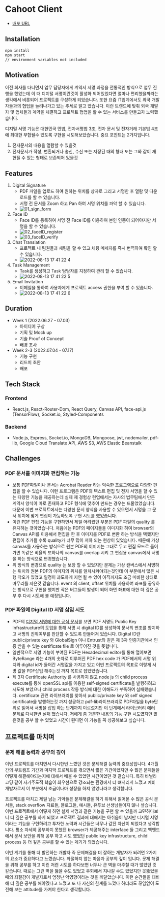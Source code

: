# Cahoot Client
- [배포 URL](https://cahoot.netlify.app/)

## Installation

```sh
npm install
npm start
// environment variables not included
```

## Motivation
이전 회사를 다니면서 업무 담당자에게 계약서 서명 과정을 전통적인 방식으로 업무 진행을 했었는데 이 때 디지털 서명이란것이 활성화 되어있었다면 얼마나 편리했을까라는 생각에서 비롯되어 프로젝트를 구성하게 되었습니다. 또한 요즘 IT업계에서도 외국 개발자들과의 협업을 늘려나가고 있는 추세로 알고 있습니다. 이런 트렌드에 맞춰 외국 개발자 및 업체들과 계약을 체결하고 프로젝트 협업을 할 수 있는 서비스를 만들고자 노력했습니다.

디지털 서명 기능은 대한민국 민법, 전자서명법 3조, 전자 문서 및 전자거래 기본법 4조에 최대한 부합될수 있도록 구현을 시도해보았습니다. 중요 포인트는 2가지입니다.

1. 전자문서의 내용을 열람할 수 있을것
2. 전자문서가 작성, 변환되거나 송신, 수신 또는 저장된 때의 형태 또는 그와 같이 재현될 수 있는 형태로 보존되어 있을것

## Features

1. Digital Signature
   - PDF 파일을 업로드 하여 원하는 위치를 상자로 그리고 서명한 후 열람 및 다운로드를 할 수 있습니다.
   - 서명 전 문서를 Zoom 하고 Pan 하여 서명 위치를 파악 할 수 있습니다.
   - ![01_sign_form](https://user-images.githubusercontent.com/61281531/184476788-f8579d3c-ed0e-4eb8-98bc-379a23dcd0d9.gif)
2. Face ID
   - Face ID를 등록하여 서명 전 Face ID를 이용하여 본인 인증이 되어야지만 서명을 할 수 있습니다.
   - ![02_faceID_register](https://user-images.githubusercontent.com/61281531/184477086-8fea891c-ef43-49e7-98ec-100ecb1f9597.gif)
   - ![03_faceID_verify](https://user-images.githubusercontent.com/61281531/184477114-afce941c-925a-463d-a9a0-85ceea5dfc20.gif)
3. Chat Translation
   - 프로젝트 내 팀원들과 채팅을 할 수 있고 채팅 메세지를 즉시 번역하여 확인 할 수 있습니다.
   - ![2022-08-13 17 41 22 4](https://user-images.githubusercontent.com/61281531/184476400-b452ce83-b1aa-4a1c-bf30-0f8572a46c22.gif)
4. Task Management
   - Task를 생성하고 Task 담당자를 지정하여 관리 할 수 있습니다.
   - ![2022-08-13 17 41 22 5](https://user-images.githubusercontent.com/61281531/184476481-92a2c9af-1ef7-4643-ad29-2f85d5065449.gif)
5. Email Invitation
   - 이메일을 통하여 사용자에게 프로젝트 access 권한을 부여 할 수 있습니다.
   - ![2022-08-13 17 41 22 6](https://user-images.githubusercontent.com/61281531/184476505-3b2fdfef-2a41-45ff-8f7e-d248439a1ae7.gif)


## Duration

- Week 1 (2022.06.27 - 07.03)
  - 아이디어 구상
  - 기획 및 Mock up
  - 기술 Proof of Concept
  - 배경 조사
- Week 2-3 (2022.07.04 - 07.17)
  - 기능 구현
  - 리드미 초안
  - 배포
  
## Tech Stack
### Frontend
- React.js, React-Router-Dom, React Query, Canvas API, face-api.js (TensorFlow), Socket.io, Styled-Components
### Backend
- Node.js, Express, Socket.io, MongoDB, Mongoose, jwt, nodemailer, pdf-lib, Google Cloud Translate API, AWS S3, AWS Elastic Beanstalk

## Challenges

### PDF 문서를 이미지화 편집하는 기능

- 보통 PDF파일이나 문서는 Acrobat Reader 라는 익숙한 프로그램으로 다양한 편집을 할 수 있습니다. 이런 프로그램은 PDF의 텍스트 편집 및 전자 서명을 할 수 있는 다양한 기능을 제공하는데 실제 제 경험상 현업에서는 자사의 법무팀에서 만든 계약서 양식이 따로 존재하고 PDF 형식에 맞추어 만드는 경우는 드물었었습니다. 때문에 이번 프로젝트에서는 다양한 문서 양식을 사용할 수 있으면서 서명을 그 문서 위치에 맞게 편집이 가능하도록 구현 시도를 했었습니다.
- 이런 PDF 편집 기능을 구현하면서 제일 어려웠던 부분은 PDF 파일의 quality 를 유지하는 것이었습니다. 처음에는 PDF의 페이지들을 이미지화 하여 browser의 Canvas API를 이용해서 편집을 한 후 이미지를 PDF로 변환 하는 방식을 택했지만 편집이 추가될 수록 quality가 너무 많이 저하 되는 현상이 있었습니다. 때문에 가상 canvas를 사용하는 방식으로 원본 PDF의 이미지는 그대로 두고 편집 모드로 들어가면 똑같은 비율의 또하나의 canvas를 overlap 시켜 그 편집용 canvas에서 서명을 하는 방식으로 변경했습니다.
- 위 방식의 변경으로 quality 는 보장 할 수 있었지만 문제는 가상 캔버스에서 서명하는 위치와 원본 PDF의 이미지의 위치를 일치시켜야되는것인데 이 부분에서 많은 시행 착오가 있었고 일정이 과도하게 지연 될 수 있어 아직까지도 조금 미비한 상태로 마무리를 지은것 같습니다. event 의 client, offset 위치를 사용하여 좌표를 공유하는 방식으로 구현을 했지만 작은 버그들이 발생이 되어 화면 좌표에 대한 더 깊은 공부 후 다시 시도해 볼 예정입니다.

### PDF 파일에 Digital ID 서명 삽입 시도

- PDF의 [디지털 서명에 대한 공식 문서](https://www.adobe.com/devnet-docs/etk_deprecated/tools/DigSig/Acrobat_DigitalSignatures_in_PDF.pdf)를 보면 PDF 서명도 Public Key Infrastructure의 도입을 통해 서명 시 digital ID를 생성하여 문서의 변조를 방지하고 서명의 진위여부를 판단할 수 있도록 만들어져 있습니다. Digital ID란 public/private key 와 GlobalSign 이나 Entrust와 같은 제 3자 인증기관에서 인증 받을 수 있는 certificate file 로 이루어진 것을 뜻합니다.
- 일반적으로 서명 기능이 부여된 PDF는 Hexadecimal editor를 통해 열어보면 ByteRange 라는 4개의 숫자로 이루어진 PDF hex code 가 PDF에서의 서명 위치와 digital id가 들어간 서명값을 가지고 있고 이번 프로젝트의 목표로 이렇게 서명 값을 PDF삽입 해주는것 까지 목표로 잡았었습니다.
- 제 3자 Certificate Authority 를 사용하지 않고 node js 의 child process execute를 통해 openSSL api를 이용한 self-signed certificate을 발행하려고 시도해 보았으나 child process 작동 방식에 대한 이해도가 부족하여 실패했습니다. certificate 관련 라이브러리를 찾아서 public/private key 와 self signed certificate을 발행하는것 까지 성공하고 pdf-lib라이브러리로 PDF파일을 byte단위로 읽어서 서명을 삽입 하는 단계까지 이르렀지만 이 단계에서 라이브러리 에러 문제로 다시한번 실패 했습니다. 저에게 좀 과분한 내용의 기능 구현 시도였지만 많은것을 공부 할 수 있었고 시간이 된다면 이 기능을 꼭 성공해보고 싶습니다.

## 프로젝트를 마치며

### 문제 해결 능력과 공부의 깊이

이번 프로젝트를 마치면서 다시한번 느꼈던 것은 문제해결 능력의 중요성입니다. 4개월 간의 부트캠프 기간과 마지막 프로젝트를 겪으면서 짧은 기간이었지만 수 많은 문제들을 어떻게 해결해야되는지에 대해서 배울 수 있었던 시간이었던 것 같습니다. 특히 바닐라 코딩 같이 자기주도적 학습이 최우선으로 강조되는 환경에서 더 뼈저리게 느꼈고 예비 개발자로서 이 부분에서 조금이나마 성장을 하지 않았나라고 생각합니다.

프로젝트를 마치고 제일 남는 기억들은 문제해결을 하기 위해서 읽어본 수 많은 공식 문서들, stack overflow 자료들, 블로그들, 예시들, 유투브 선생님들이지 않나 싶습니다. 이번 프로젝트에서 어떻게 하면 실제 서명과 같은 기능을 구현 할 수 있을까 고민하다보니 더 깊은 공부를 하게 되었고 프로젝트 결과에 대해서는 아쉬움이 남지만 디지털 서명이라는 기능을 구현하려고 투자한 노력과 시간들은 너무나 값진 자산이 되었다고 생각합니다. 평소 자세히 공부하지 못했던 browser가 제공해주는 interface 들 그리고 백엔드에서 문서 보안을 위해 공부 하고 시도 했었던 public key infrastructure, child process 등 더 깊은 공부를 할 수 있는 계기가 되었습니다.

이번 계기를 통해 더 발전하는 개발자 즉 문제해결을 더 잘하는 개발자가 되려면 2가지의 요소가 중요하다고 느꼈습니다. 좌절하지 않는 마음과 공부의 깊이 입니다. 문제 해결을 위해 공부를 하고 이런 저런 시도를 하다보면 너무나 큰 벽을 마주칠 때가 많았던 것 같습니다. 때로는 그런 벽을 뚫을 수도 있었고 우회해서 지나갈 수도 있었지만 못뚫었을때의 좌절감이 개발자로서 엄청난 악영향이라는 것을 깨달았습니다. 이런 순간들을 대비해 더 깊은 공부를 해야겠다고 느꼈고 또 나 자신의 한계를 느꼈다 하더라도 끊임없이 도전해 보는 attitude를 가져야 한다고 생각합니다.
